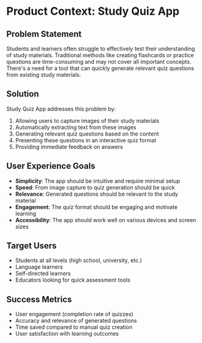 # Product Context: Study Quiz App

## Problem Statement

Students and learners often struggle to effectively test their understanding of study materials. Traditional methods like creating flashcards or practice questions are time-consuming and may not cover all important concepts. There's a need for a tool that can quickly generate relevant quiz questions from existing study materials.

## Solution

Study Quiz App addresses this problem by:

1. Allowing users to capture images of their study materials
2. Automatically extracting text from these images
3. Generating relevant quiz questions based on the content
4. Presenting these questions in an interactive quiz format
5. Providing immediate feedback on answers

## User Experience Goals

- **Simplicity**: The app should be intuitive and require minimal setup
- **Speed**: From image capture to quiz generation should be quick
- **Relevance**: Generated questions should be relevant to the study material
- **Engagement**: The quiz format should be engaging and motivate learning
- **Accessibility**: The app should work well on various devices and screen sizes

## Target Users

- Students at all levels (high school, university, etc.)
- Language learners
- Self-directed learners
- Educators looking for quick assessment tools

## Success Metrics

- User engagement (completion rate of quizzes)
- Accuracy and relevance of generated questions
- Time saved compared to manual quiz creation
- User satisfaction with learning outcomes
